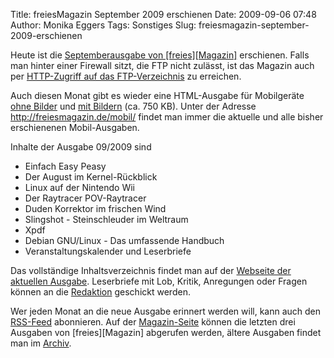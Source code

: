 Title: freiesMagazin September 2009 erschienen
Date: 2009-09-06 07:48
Author: Monika Eggers
Tags: Sonstiges
Slug: freiesmagazin-september-2009-erschienen

Heute ist die [Septemberausgabe von
[freies][Magazin]](ftp://ftp.freiesmagazin.de/2009/freiesMagazin-2009-09.pdf)
erschienen. Falls man hinter einer Firewall sitzt, die FTP nicht
zulässt, ist das Magazin auch per [HTTP-Zugriff auf das
FTP-Verzeichnis](http://www.freiesmagazin.de/ftp/2009/freiesMagazin-2009-09.pdf)
zu erreichen.


Auch diesen Monat gibt es wieder eine HTML-Ausgabe für Mobilgeräte [ohne
Bilder](http://freiesmagazin.de/mobil/freiesMagazin-2009-09.html) und
[mit
Bildern](http://freiesmagazin.de/mobil/freiesMagazin-2009-09-bilder.html)
(ca. 750 KB). Unter der Adresse <http://freiesmagazin.de/mobil/> findet
man immer die aktuelle und alle bisher erschienenen Mobil-Ausgaben.


<!--break--><!--break-->

Inhalte der Ausgabe 09/2009 sind


-   Einfach Easy Peasy
-   Der August im Kernel-Rückblick
-   Linux auf der Nintendo Wii
-   Der Raytracer POV-Raytracer
-   Duden Korrektor im frischen Wind
-   Slingshot - Steinschleuder im Weltraum
-   Xpdf
-   Debian GNU/Linux - Das umfassende Handbuch
-   Veranstaltungskalender und Leserbriefe


Das vollständige Inhaltsverzeichnis findet man auf der [Webseite der
aktuellen Ausgabe](http://www.freiesmagazin.de/freiesMagazin-2009-09).
Leserbriefe mit Lob, Kritik, Anregungen oder Fragen können an die
[Redaktion](http://www.freiesmagazin.de/kontakt) geschickt werden.


Wer jeden Monat an die neue Ausgabe erinnert werden will, kann auch den
[RSS-Feed](http://www.freiesmagazin.de/rss.xml) abonnieren. Auf der
[Magazin-Seite](http://www.freiesmagazin.de/magazin) können die letzten
drei Ausgaben von
[freies][Magazin]
abgerufen werden, ältere Ausgaben findet man im
[Archiv](http://www.freiesmagazin.de/archiv).




